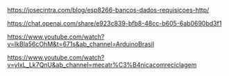 https://josecintra.com/blog/esp8266-bancos-dados-requisicoes-http/


https://chat.openai.com/share/e923c839-bfb8-48cc-b605-6ab0690bd3f1


https://www.youtube.com/watch?v=IkBla56cOhM&t=671s&ab_channel=ArduinoBrasil


https://www.youtube.com/watch?v=yIxL_Lk7QnU&ab_channel=mecatr%C3%B4nicacomreciclagem
